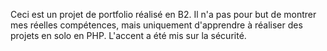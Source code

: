 Ceci est un projet de portfolio réalisé en B2. Il n'a pas pour but de montrer mes réelles compétences, mais uniquement d'apprendre à réaliser des projets en solo en PHP. L'accent a été mis sur la sécurité.
